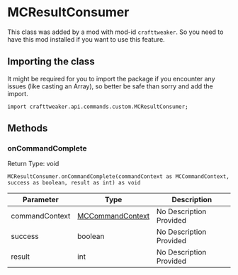 # MCResultConsumer

This class was added by a mod with mod-id `crafttweaker`. So you need to have this mod installed if you want to use this feature.

## Importing the class

It might be required for you to import the package if you encounter any issues (like casting an Array), so better be safe than sorry and add the import.
```zenscript
import crafttweaker.api.commands.custom.MCResultConsumer;
```


## Methods

### onCommandComplete

Return Type: void

```zenscript
MCResultConsumer.onCommandComplete(commandContext as MCCommandContext, success as boolean, result as int) as void
```
| Parameter | Type | Description |
|-----------|------|-------------|
| commandContext | [MCCommandContext](/vanilla/api/commands/custom/MCCommandContext) | No Description Provided |
| success | boolean | No Description Provided |
| result | int | No Description Provided |

